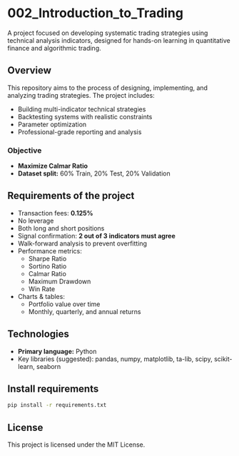# 002_Introduction_to_Trading

A project focused on developing systematic trading strategies using technical analysis indicators, designed for hands-on learning in quantitative finance and algorithmic trading.

## Overview

This repository aims to the process of designing, implementing, and analyzing trading strategies. The project includes:

- Building multi-indicator technical strategies
- Backtesting systems with realistic constraints
- Parameter optimization
- Professional-grade reporting and analysis

### Objective

- **Maximize Calmar Ratio**
- **Dataset split:** 60% Train, 20% Test, 20% Validation

## Requirements of the project

- Transaction fees: **0.125%**
- No leverage
- Both long and short positions
- Signal confirmation: **2 out of 3 indicators must agree**
- Walk-forward analysis to prevent overfitting
- Performance metrics:
  - Sharpe Ratio
  - Sortino Ratio
  - Calmar Ratio
  - Maximum Drawdown
  - Win Rate
- Charts & tables:
  - Portfolio value over time
  - Monthly, quarterly, and annual returns

## Technologies

- **Primary language:** Python
- Key libraries (suggested): pandas, numpy, matplotlib, ta-lib, scipy, scikit-learn, seaborn

## Install requirements

```bash
pip install -r requirements.txt
```

## License

This project is licensed under the MIT License.

